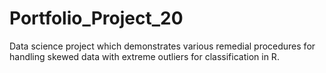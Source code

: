 # Portfolio_Project_20
Data science project which demonstrates various remedial procedures for handling skewed data with extreme outliers for classification in R.
